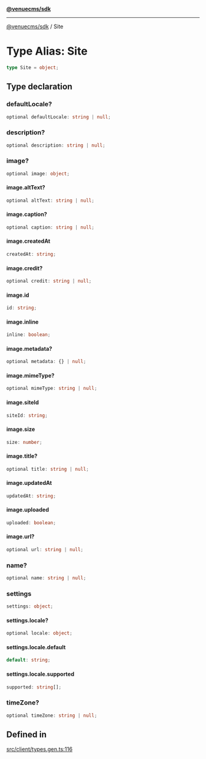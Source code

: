 [**@venuecms/sdk**](../Index.md)

***

[@venuecms/sdk](../Index.md) / Site

# Type Alias: Site

```ts
type Site = object;
```

## Type declaration

### defaultLocale?

```ts
optional defaultLocale: string | null;
```

### description?

```ts
optional description: string | null;
```

### image?

```ts
optional image: object;
```

#### image.altText?

```ts
optional altText: string | null;
```

#### image.caption?

```ts
optional caption: string | null;
```

#### image.createdAt

```ts
createdAt: string;
```

#### image.credit?

```ts
optional credit: string | null;
```

#### image.id

```ts
id: string;
```

#### image.inline

```ts
inline: boolean;
```

#### image.metadata?

```ts
optional metadata: {} | null;
```

#### image.mimeType?

```ts
optional mimeType: string | null;
```

#### image.siteId

```ts
siteId: string;
```

#### image.size

```ts
size: number;
```

#### image.title?

```ts
optional title: string | null;
```

#### image.updatedAt

```ts
updatedAt: string;
```

#### image.uploaded

```ts
uploaded: boolean;
```

#### image.url?

```ts
optional url: string | null;
```

### name?

```ts
optional name: string | null;
```

### settings

```ts
settings: object;
```

#### settings.locale?

```ts
optional locale: object;
```

#### settings.locale.default

```ts
default: string;
```

#### settings.locale.supported

```ts
supported: string[];
```

### timeZone?

```ts
optional timeZone: string | null;
```

## Defined in

[src/client/types.gen.ts:116](https://github.com/venuecms/sdk/blob/2edfd13c06baf443bbea491be2ef200d66919dd4/src/client/types.gen.ts#L116)
